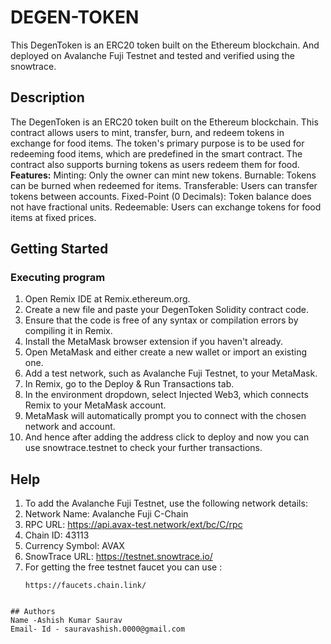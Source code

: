# DEGEN-TOKEN
This DegenToken is an ERC20 token built on the Ethereum blockchain. And  deployed on Avalanche Fuji Testnet and tested and verified using the snowtrace.
## Description
The DegenToken is an ERC20 token built on the Ethereum blockchain. This contract allows users to mint, transfer, burn, and redeem tokens in exchange for food items. The token's primary purpose is to be used for redeeming food items, which are predefined in the smart contract. The contract also supports burning tokens as users redeem them for food.
**Features:**
Minting: Only the owner can mint new tokens.
Burnable: Tokens can be burned when redeemed for items.
Transferable: Users can transfer tokens between accounts.
Fixed-Point (0 Decimals): Token balance does not have fractional units.
Redeemable: Users can exchange tokens for food items at fixed prices.
## Getting Started
### Executing program
1. Open Remix IDE at Remix.ethereum.org.
2. Create a new file and paste your DegenToken Solidity contract code.
3. Ensure that the code is free of any syntax or compilation errors by compiling it in Remix.
4. Install the MetaMask browser extension if you haven't already.
5. Open MetaMask and either create a new wallet or import an existing one.
6. Add a test network, such as Avalanche Fuji Testnet, to your MetaMask.
7. In Remix, go to the Deploy & Run Transactions tab.
8. In the environment dropdown, select Injected Web3, which connects Remix to your MetaMask account.
9. MetaMask will automatically prompt you to connect with the chosen network and account.
10. And hence after adding the address click to deploy and now you can use snowtrace.testnet to check your further transactions.
## Help
1. To add the Avalanche Fuji Testnet, use the following network details:
 1. Network Name: Avalanche Fuji C-Chain
2. RPC URL: https://api.avax-test.network/ext/bc/C/rpc
3. Chain ID: 43113
4. Currency Symbol: AVAX
5. SnowTrace URL: https://testnet.snowtrace.io/
2. For getting the free testnet faucet you can use :
   ```
   https://faucets.chain.link/
```
  
## Authors
Name -Ashish Kumar Saurav
Email- Id - sauravashish.0000@gmail.com
